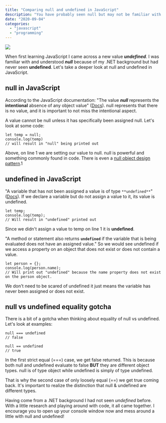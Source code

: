 ```yaml
---
title: "Comparing null and undefined in JavaScript"
description: "You have probably seen null but may not be familiar with undefined. We'll compare the two here"
date: "2020-09-04"
categories: 
  - "javascript"
  - "programming"
---
```


![](/images/ForPosts/null.png)

When first learning JavaScript I came across a new value _**undefined**_. I was familiar with and understood _**null**_ because of my .NET background but had never seen **undefined**. Let's take a deeper look at null and undefined in JavaScript.

## null in JavaScript

According to the JavaScript documentation: "The value _**null**_ represents the **intentional** absence of any object value" ([Docs](https://developer.mozilla.org/en-US/docs/Web/JavaScript/Reference/Global_Objects/null)). null represents that there is no value, and it is important to not miss the intentional aspect.

A value cannot be null unless it has specifically been assigned null. Let's look at some code:

```
let temp = null;
console.log(temp)
// will result in "null" being printed out
```

Above, on line 1 we are setting our value to null. null is powerful and something commonly found in code. There is even a [null object design pattern](https://sourcemaking.com/design_patterns/null_object).1

## undefined in JavaScript

"A variable that has not been assigned a value is of type `**undefined**`" ([Docs](https://developer.mozilla.org/en-US/docs/Web/JavaScript/Reference/Global_Objects/undefined)). If we declare a variable but do not assign a value to it, its value is undefined.

```
let temp;
console.log(temp);
// Will result in "undefined" printed out
```

Since we didn't assign a value to temp on line 1 it is **undefined**.

"A method or statement also returns **`undefined`** if the variable that is being evaluated does not have an assigned value." So we would see undefined if we access a property on an object that does not exist or does not contain a value.

```
let person = {};
console.log(person.name);
// Will print out "undefined" because the name property does not exist on the person object.
```

We don't need to be scared of undefined it just means the variable has never been assigned or does not exist.

## null vs undefined equality gotcha

There is a bit of a gotcha when thinking about equality of null vs undefined. Let's look at examples:

```
null === undefined
// false

null == undefined
// true
```

In the first strict equal (===) case, we get false returned. This is because both null and undefined evaluate to false **BUT** they are different object types. null is of type object while undefined is simply of type undefined.

That is why the second case of only loosely equal (==) we get true coming back. It's important to realize the distinction that null & undefined are different types.

Having come from a .NET background I had not seen _undefined_ before. With a little research and playing around with code, it all came together. I encourage you to open up your console window now and mess around a little with null and undefined!
